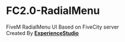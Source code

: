 # FC2.0-RadialMenu
FiveM RadialMenu UI Based on FiveCity server <br>Created By <b>[ExperienceStudio](https://discord.experiencestudio.pl/)</b>
